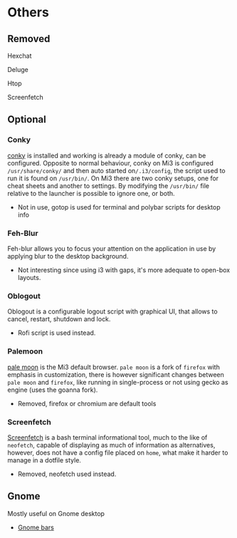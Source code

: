 # Others

## Removed

Hexchat

Deluge

Htop

Screenfetch

## Optional

### Conky
[conky](https://github.com/brndnmtthws/conky) is installed and working is already a module of conky, can be configured. 
Opposite to normal behaviour, conky on Mi3 is configured `/usr/share/conky/` and then auto started on`/.i3/config`, the script used to run it is found on `/usr/bin/`.
On Mi3 there are two conky setups, one for cheat sheets and another to settings. By modifying the `/usr/bin/` file relative to the launcher is possible to ignore one, or both.
* Not in use, gotop is used for terminal and polybar scripts for desktop info

### Feh-Blur
Feh-blur allows you to focus your attention on the application in use by applying blur to the desktop background.
* Not interesting since using i3 with gaps, it's more adequate to open-box layouts.

### Oblogout
Oblogout is a configurable logout script with graphical UI, that allows to cancel, restart, shutdown and lock.
* Rofi script is used instead.

### Palemoon
[pale moon](https://github.com/MoonchildProductions/UXP) is the Mi3 default browser. `pale moon` is a fork of `firefox` with emphasis in customization, there is however significant changes between `pale moon` and `firefox`, like running in single-process or not using gecko as engine (uses the goanna fork).
* Removed, firefox or chromium are default tools

### Screenfetch
[Screenfetch](https://github.com/KittyKatt/screenFetch) is a bash terminal informational tool, much to the like of `neofetch`, capable of displaying as much of information as alternatives, however, does not have a config file placed on `home`, what make it harder to manage in a dotfile style.
* Removed, neofetch used instead.

## Gnome
Mostly useful on Gnome desktop
* [Gnome bars](GNOME.md)
